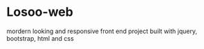 # Losoo-web
mordern looking and responsive front end project built with jquery, bootstrap, html and css

